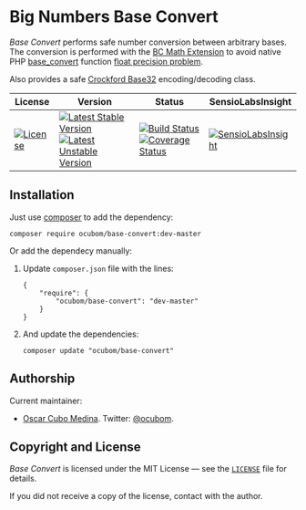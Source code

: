 Big Numbers Base Convert
========================

_Base Convert_ performs safe number conversion between arbitrary bases. The
conversion is performed with the [BC Math Extension][] to avoid native PHP
[base_convert][] function [float precision problem][].

Also provides a safe [Crockford Base32][] encoding/decoding class.

| License | Version | Status | SensioLabsInsight |
| ------- | ------- | ------ | ----------------- |
| [![License](https://poser.pugx.org/ocubom/base-convert/license.svg)][0] | [![Latest Stable Version](https://poser.pugx.org/ocubom/base-convert/v/stable.svg)](https://packagist.org/packages/ocubom/base-convert) [![Latest Unstable Version](https://poser.pugx.org/ocubom/base-convert/v/unstable.svg)](https://packagist.org/packages/ocubom/base-convert) | [![Build Status](https://travis-ci.org/ocubom/base-convert.svg)](https://travis-ci.org/ocubom/base-convert) [![Coverage Status](https://img.shields.io/coveralls/ocubom/base-convert.svg)](https://coveralls.io/r/ocubom/base-convert) | [![SensioLabsInsight](https://insight.sensiolabs.com/projects/5c3634fb-2d32-4986-a4c3-857177d4c07d/big.png)](https://insight.sensiolabs.com/projects/5c3634fb-2d32-4986-a4c3-857177d4c07d) |

Installation
------------

Just use [composer][] to add the dependency:

```
composer require ocubom/base-convert:dev-master
```

Or add the dependecy manually:

1.  Update ``composer.json`` file with the lines:

    ```
    {
        "require": {
            "ocubom/base-convert": "dev-master"
        }
    }
    ```

2.  And update the dependencies:

    ```
    composer update "ocubom/base-convert"
    ```

Authorship
----------

Current maintainer:

* [Oscar Cubo Medina](http://github.com/ocubom/ "@ocubom projects").
  Twitter: [@ocubom](http://twitter.com/ocubom/ "@ocubom on twitter").

Copyright and License
---------------------

_Base Convert_ is licensed under the MIT License — see the [`LICENSE`][0] file
for details.

If you did not receive a copy of the license, contact with the author.


[0]: http://github.com/ocubom/base-convert/blob/master/LICENSE
    "Base Convert License"


[base_convert]: http://php.net/manual/function.base-convert.php
    "BCMath Arbitrary Precision Mathematics"

[BC Math Extension]: http://php.net/manual/book.bc.php
    "BCMath Arbitrary Precision Mathematics"

[Composer]: http://getcomposer.org/
    "Composer Dependency Manager for PHP"

[Crockford Base32]: http://www.crockford.com/wrmg/base32.html
    "Douglas Crockford's Base32 Encoding"

[float precision problem]: http://php.net/manual/en/language.types.float.php
    "Floating point numbers"
